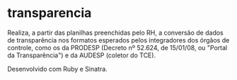 # transparencia

Realiza, a partir das planilhas preenchidas pelo RH, a conversão de dados de transparência nos formatos esperados pelos integradores dos órgãos de controle, como os da PRODESP (Decreto nº  52.624, de 15/01/08, ou "Portal da Transparência") e da AUDESP (coletor do TCE).

Desenvolvido com Ruby e Sinatra.

